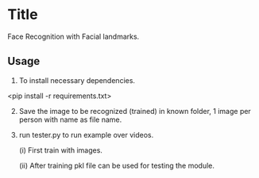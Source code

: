 # Title

Face Recognition with Facial landmarks.


## Usage

1. To install necessary dependencies. 

<pip install -r requirements.txt>

2. Save the image to be recognized (trained) in known folder, 1 image per person with name as file name.

3. run tester.py to run example over videos.
    
    (i) First train with images.
  
    (ii) After training pkl file can be used for testing the module. 





